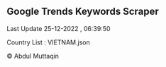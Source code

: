 

## Google Trends Keywords Scraper 
 
Last Update 25-12-2022 , 06:39:50

Country List :
VIETNAM.json



© Abdul Muttaqin 
